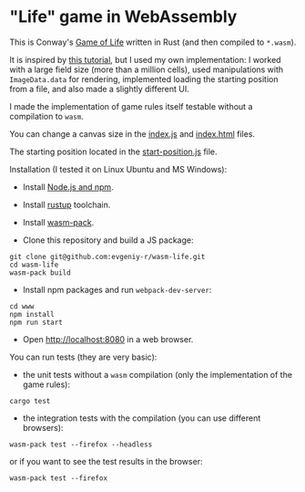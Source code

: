 # "Life" game in WebAssembly  

This is Conway's [Game of Life](https://en.wikipedia.org/wiki/Conway%27s_Game_of_Life) written in Rust (and then compiled to `*.wasm`).

It is inspired by [this tutorial](https://rustwasm.github.io/book/game-of-life/implementing.html#implementing-conways-game-of-life), 
but I used my own implementation: I worked with a large field size (more than a million cells), used manipulations with
`ImageData.data` for rendering, implemented loading the starting position from a file, and also made a slightly different UI.

I made the implementation of game rules itself testable without a compilation to `wasm`. 

You can change a canvas size in the [index.js](www/index.js) and [index.html](www/index.html) files.

The starting position located in the [start-position.js](www/start-position.js) file.

Installation (I tested it on Linux Ubuntu and MS Windows):

* Install [Node.js and npm](https://nodejs.org).

* Install [rustup](https://rustup.rs/) toolchain.

* Install [wasm-pack](https://rustwasm.github.io/wasm-pack/installer/).

* Clone this repository and build a JS package:
```shell
git clone git@github.com:evgeniy-r/wasm-life.git
cd wasm-life
wasm-pack build
```

* Install npm packages and run `webpack-dev-server`:
```shell
cd www
npm install
npm run start
```

* Open [http://localhost:8080](http://localhost:8080) in a web browser.

You can run tests (they are very basic):
* the unit tests without a `wasm` compilation (only the implementation of the game rules):
```shell
cargo test
```
* the integration tests with the compilation (you can use different browsers):
```shell
wasm-pack test --firefox --headless
```
or if you want to see the test results in the browser:
```shell
wasm-pack test --firefox
```
